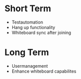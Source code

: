 # Short Term 
  - Testautomation
  - Hang up functionality
  - Whiteboard sync after joining
  
# Long Term
  - Usermanagement
  - Enhance whiteboard capabilites